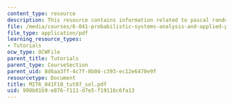 ```yaml
---
content_type: resource
description: This resource contains information related to pascal random variable.
file: /media/courses/6-041-probabilistic-systems-analysis-and-applied-probability-fall-2010/998b01b9e876f111d7e5f19116c6fa13_MIT6_041F10_tut07_sol.pdf
file_type: application/pdf
learning_resource_types:
- Tutorials
ocw_type: OCWFile
parent_title: Tutorials
parent_type: CourseSection
parent_uid: 8d6aa3ff-4c7f-8b04-c393-ec12e6470e9f
resourcetype: Document
title: MIT6_041F10_tut07_sol.pdf
uid: 998b01b9-e876-f111-d7e5-f19116c6fa13
---
```

